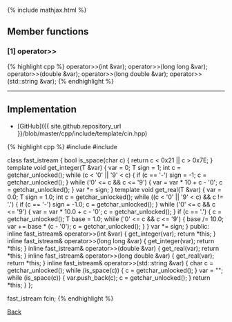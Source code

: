 {% include mathjax.html %}

## Member functions

### [1] operator>>
{% highlight cpp %}
operator>>(int &var);
operator>>(long long &var);
operator>>(double &var);
operator>>(long double &var);
operator>>(std::string &var);
{% endhighlight %}


---------------------------------------

## Implementation

- [GitHub]({{ site.github.repository_url }}/blob/master/cpp/include/template/cin.hpp)

{% highlight cpp %}
#include <cstdio>
#include <string>

class fast_istream {
  bool is_space(char c) { return c < 0x21 || c > 0x7E; }
  template<typename T>
  void get_integer(T &var) {
    var = 0;
    T sign = 1;
    int c = getchar_unlocked();
    while (c < '0' || '9' < c) {
      if (c == '-') sign = -1;
      c = getchar_unlocked();
    }
    while ('0' <= c && c <= '9') {
      var = var * 10 + c - '0';
      c = getchar_unlocked();
    }
    var *= sign;
  }
  template<typename T>
  void get_real(T &var) {
    var = 0.0;
    T sign = 1.0;
    int c = getchar_unlocked();
    while ((c < '0' || '9' < c) && c != '.') {
      if (c == '-') sign = -1.0;
      c = getchar_unlocked();
    }
    while ('0' <= c && c <= '9') {
      var = var * 10.0 + c - '0';
      c = getchar_unlocked();
    }
    if (c == '.') {
      c = getchar_unlocked();
      T base = 1.0;
      while ('0' <= c && c <= '9') {
        base /= 10.0;
        var += base * (c - '0');
        c = getchar_unlocked();
      }
    }
    var *= sign;
  }
public:
  inline fast_istream& operator>>(int &var) {
    get_integer(var);
    return *this;
  }
  inline fast_istream& operator>>(long long &var) {
    get_integer(var);
    return *this;
  }
  inline fast_istream& operator>>(double &var) {
    get_real(var);
    return *this;
  }
  inline fast_istream& operator>>(long double &var) {
    get_real(var);
    return *this;
  }
  inline fast_istream& operator>>(std::string &var) {
    char c = getchar_unlocked();
    while (is_space(c)) {
      c = getchar_unlocked();
    }
    var = "";
    while (is_space(c)) {
      var.push_back(c);
      c = getchar_unlocked();
    }
    return *this;
  }
};

fast_istream fcin;
{% endhighlight %}

[Back](../..)
